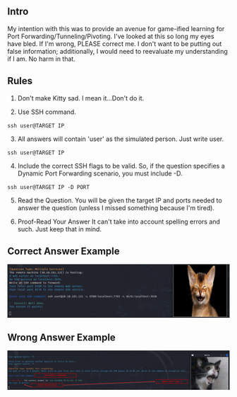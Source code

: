 ## Intro
My intention with this was to provide an avenue for game-ified learning for Port Forwarding/Tunneling/Pivoting.
I've looked at this so long my eyes have bled. If I'm wrong, PLEASE correct me. I don't want to be putting
out false information; additionally, I would need to reevaluate my understanding if I am. No harm in that.

## Rules
1. Don't make Kitty sad.
I mean it...Don't do it.

2. Use SSH command.
```
ssh user@TARGET IP
```

3. All answers will contain 'user' as the simulated person. Just write user.
```
ssh user@TARGET IP
```

4. Include the correct SSH flags to be valid.
So, if the question specifies a Dynamic Port Forwarding scenario, you must include -D.
```
ssh user@TARGET IP -D PORT
```

5. Read the Question.
You will be given the target IP and ports needed to answer the question (unless I missed something because I'm tired).

6. Proof-Read Your Answer
It can't take into account spelling errors and such. Just keep that in mind.

## Correct Answer Example
![CorrectAnswerCat.png](./images/CorrectAnswerCat.png)

## Wrong Answer Example
![WrongAnswerCat.png](./images/WrongAnswerCat.png)
